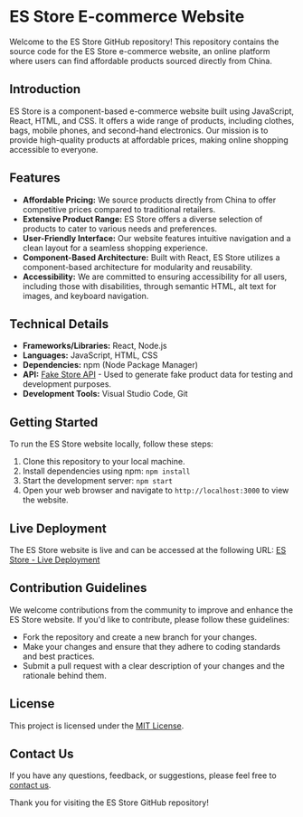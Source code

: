 # ES Store E-commerce Website

Welcome to the ES Store GitHub repository! This repository contains the source code for the ES Store e-commerce website, an online platform where users can find affordable products sourced directly from China.

## Introduction

ES Store is a component-based e-commerce website built using JavaScript, React, HTML, and CSS. It offers a wide range of products, including clothes, bags, mobile phones, and second-hand electronics. Our mission is to provide high-quality products at affordable prices, making online shopping accessible to everyone.

## Features

- **Affordable Pricing:** We source products directly from China to offer competitive prices compared to traditional retailers.
- **Extensive Product Range:** ES Store offers a diverse selection of products to cater to various needs and preferences.
- **User-Friendly Interface:** Our website features intuitive navigation and a clean layout for a seamless shopping experience.
- **Component-Based Architecture:** Built with React, ES Store utilizes a component-based architecture for modularity and reusability.
- **Accessibility:** We are committed to ensuring accessibility for all users, including those with disabilities, through semantic HTML, alt text for images, and keyboard navigation.

## Technical Details

- **Frameworks/Libraries:** React, Node.js
- **Languages:** JavaScript, HTML, CSS
- **Dependencies:** npm (Node Package Manager)
- **API:** [Fake Store API](https://fakestoreapi.com/docs) - Used to generate fake product data for testing and development purposes.
- **Development Tools:** Visual Studio Code, Git

## Getting Started

To run the ES Store website locally, follow these steps:

1. Clone this repository to your local machine.
2. Install dependencies using npm: `npm install`
3. Start the development server: `npm start`
4. Open your web browser and navigate to `http://localhost:3000` to view the website.

## Live Deployment

The ES Store website is live and can be accessed at the following URL: [ES Store - Live Deployment](https://sprightly-stardust-f01d26.netlify.app/)

## Contribution Guidelines

We welcome contributions from the community to improve and enhance the ES Store website. If you'd like to contribute, please follow these guidelines:

- Fork the repository and create a new branch for your changes.
- Make your changes and ensure that they adhere to coding standards and best practices.
- Submit a pull request with a clear description of your changes and the rationale behind them.

## License

This project is licensed under the [MIT License](LICENSE).

## Contact Us

If you have any questions, feedback, or suggestions, please feel free to [contact us](mailto:contact@example.com).

Thank you for visiting the ES Store GitHub repository!
